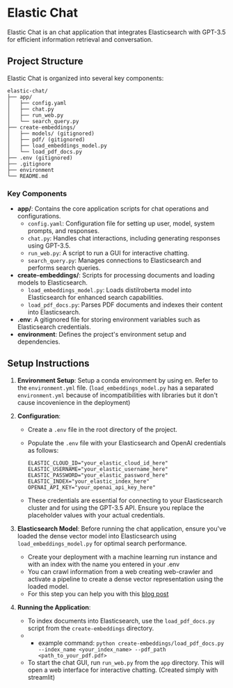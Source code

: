 # Elastic Chat

Elastic Chat is an chat application that integrates Elasticsearch with GPT-3.5 for efficient information retrieval and conversation.

## Project Structure

Elastic Chat is organized into several key components:

```
elastic-chat/
├── app/
│   ├── config.yaml
│   ├── chat.py
│   ├── run_web.py
│   └── search_query.py
├── create-embeddings/
│   ├── models/ (gitignored)
│   ├── pdf/ (gitignored)
│   ├── load_embeddings_model.py
│   └── load_pdf_docs.py
├── .env (gitignored)
├── .gitignore
├── environment
└── README.md
```

### Key Components

- **app/**: Contains the core application scripts for chat operations and configurations.
  - `config.yaml`: Configuration file for setting up user, model, system prompts, and responses.
  - `chat.py`: Handles chat interactions, including generating responses using GPT-3.5.
  - `run_web.py`: A script to run a GUI for interactive chatting.
  - `search_query.py`: Manages connections to Elasticsearch and performs search queries.
- **create-embeddings/**: Scripts for processing documents and loading models to Elasticsearch.
  - `load_embeddings_model.py`: Loads distilroberta model into Elasticsearch for enhanced search capabilities.
  - `load_pdf_docs.py`: Parses PDF documents and indexes their content into Elasticsearch.
- **.env**: A gitignored file for storing environment variables such as Elasticsearch credentials.
- **environment**: Defines the project's environment setup and dependencies.

## Setup Instructions

1. **Environment Setup**: Setup a conda environment by using en. Refer to the `environment.yml` file. (`load_embeddings_model.py` has a separated `environment.yml` because of incompatibilities with libraries but it don't cause incovenience in the deployment)

2. **Configuration**:
   - Create a `.env` file in the root directory of the project.
   - Populate the `.env` file with your Elasticsearch and OpenAI credentials as follows:

     ```
     ELASTIC_CLOUD_ID="your_elastic_cloud_id_here"
     ELASTIC_USERNAME="your_elastic_username_here"
     ELASTIC_PASSWORD="your_elastic_password_here"
     ELASTIC_INDEX="your_elastic_index_here"
     OPENAI_API_KEY="your_openai_api_key_here"
     ```

   - These credentials are essential for connecting to your Elasticsearch cluster and for using the GPT-3.5 API. Ensure you replace the placeholder values with your actual credentials.

3. **Elasticsearch Model**: Before running the chat application, ensure you've loaded the dense vector model into Elasticsearch using `load_embeddings_model.py` for optimal search performance.
   - Create your deployment with a machine learning run instance and with an index with the name you entered in your .env
   - You can crawl information from a web creating web-crawler and activate a pipeline to create a dense vector representation using the loaded model.
   - For this step you can help you with this [blog post](https://www.elastic.co/blog/chatgpt-elasticsearch-openai-meets-private-data)

5. **Running the Application**:
   - To index documents into Elasticsearch, use the `load_pdf_docs.py` script from the `create-embeddings` directory.
   - - example command: `python create-embeddings/load_pdf_docs.py --index_name <your_index_name> --pdf_path <path_to_your_pdf.pdf>`
   - To start the chat GUI, run `run_web.py` from the `app` directory. This will open a web interface for interactive chatting. (Created simply with streamlit)
